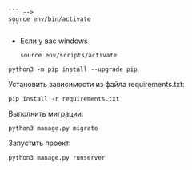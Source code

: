 <!-- ### Как запустить проект:

Клонировать репозиторий и перейти в него в командной строке:

```
<!-- git clone https://github.com/yandex-praktikum/kittygram_backend.git -->
```

```
<!-- cd kittygram_backend
```

Cоздать и активировать виртуальное окружение:

```
python3 -m venv env
```

* Если у вас Linux/macOS -->

    ``` -->
    source env/bin/activate
    ```

* Если у вас windows

    ```
    source env/scripts/activate
    ```

```
python3 -m pip install --upgrade pip
```

Установить зависимости из файла requirements.txt:

```
pip install -r requirements.txt
```

Выполнить миграции:

```
python3 manage.py migrate
```

Запустить проект:

```
python3 manage.py runserver
```